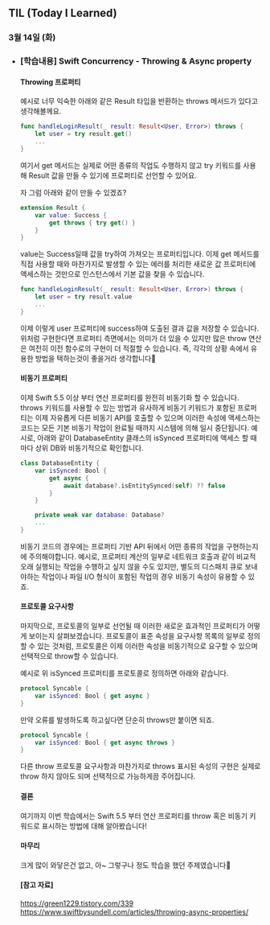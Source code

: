 ## TIL (Today I Learned)

### 3월 14일 (화)    

- ### [학습내용] Swift Concurrency - Throwing & Async property
    #### Throwing 프로퍼티

    예시로 너무 익숙한 아래와 같은 Result 타입을 반환하는 throws 메서드가 있다고 생각해볼께요.
    ```swift
    func handleLoginResult(_ result: Result<User, Error>) throws {
        let user = try result.get()
        ...
    }
    ```
    여기서 get 메서드는 실제로 어떤 종류의 작업도 수행하지 않고 try 키워드를 사용해 Result 값을 만들 수 있기에 프로퍼티로 선언할 수 있어요.

    자 그럼 아래와 같이 만들 수 있겠죠?
    ```swift
    extension Result {
        var value: Success {
            get throws { try get() }
        }
    }
    ```
    value는 Success일때 값을 try하여 가져오는 프로퍼티입니다.
    이제 get 메서드를 직접 사용할 때와 마찬가지로 발생할 수 있는 에러를 처리한 새로운 값 프로퍼티에 액세스하는 것만으로 인스턴스에서 기본 값을 찾을 수 있습니다.
    ```swift
    func handleLoginResult(_ result: Result<User, Error>) throws {
        let user = try result.value
        ...
    }
    ```
    이제 이렇게 user 프로퍼티에 success하여 도출된 결과 값을 저장할 수 있습니다.
    위처럼 구현한다면 프로퍼티 측면에서는 의미가 더 있을 수 있지만 많은 throw 연산은 여전히 이전 함수로의 구현이 더 적절할 수 있습니다.
    즉, 각각의 상황 속에서 유용한 방법을 택하는것이 좋을거라 생각합니다🙌

    #### 비동기 프로퍼티

    이제 Swift 5.5 이상 부터 연산 프로퍼티를 완전히 비동기화 할 수 있습니다.
    throws 키워드를 사용할 수 있는 방법과 유사하게 비동기 키워드가 포함된 프로퍼티는 이제 자유롭게 다른 비동기 API를 호출할 수 있으며 이러한 속성에 액세스하는 코드는 모든 기본 비동기 작업이 완료될 때까지 시스템에 의해 일시 중단됩니다.
    예시로, 아래와 같이 DatabaseEntity 클래스의 isSynced 프로퍼티에 액세스 할 때 마다 상위 DB와 비동기적으로 확인합니다.
    ```swift
    class DatabaseEntity {
        var isSynced: Bool {
            get async {
                await database?.isEntitySynced(self) ?? false
            }
        }

        private weak var database: Database?
        ...
    }
    ```
    비동기 코드의 경우에는 프로퍼티 기반 API 뒤에서 어떤 종류의 작업을 구현하는지에 주의해야합니다.
    예시로, 프로퍼티 계산의 일부로 네트워크 호출과 같이 비교적 오래 실행되는 작업을 수행하고 싶지 않을 수도 있지만, 별도의 디스패치 큐로 보내야하는 작업이나 파일 I/O 형식이 포함된 작업의 경우 비동기 속성이 유용할 수 있죠.

    #### 프로토콜 요구사항

    마지막으로, 프로토콜의 일부로 선언될 때 이러한 새로운 효과적인 프로퍼티가 어떻게 보이는지 살펴보겠습니다.
    프로토콜이 표준 속성을 요구사항 목록의 일부로 정의할 수 있는 것처럼, 프로토콜은 이제 이러한 속성을 비동기적으로 요구할 수 있으며 선택적으로 throw할 수 있습니다.

    예시로 위 isSynced 프로퍼티를 프로토콜로 정의하면 아래와 같습니다.
    ```swift
    protocol Syncable {
        var isSynced: Bool { get async }
    }
    ```

    만약 오류를 발생하도록 하고싶다면 단순히 throws만 붙이면 되죠.
    ```swift
    protocol Syncable {
        var isSynced: Bool { get async throws }
    }
    ```
    다른 throw 프로토콜 요구사항과 마찬가지로 throws 표시된 속성의 구현은 실제로 throw 하지 않아도 되며 선택적으로 가능하게끔 주어집니다.

    #### 결론

    여기까지 이번 학습에서는 Swift 5.5 부터 연산 프로퍼티를 throw 혹은 비동기 키워드로 표시하는 방법에 대해 알아봤습니다!

    #### 마무리

    크게 많이 와닿은건 없고, 아~ 그렇구나 정도 학습을 했던 주제였습니다🥸

    #### [참고 자료]
    https://green1229.tistory.com/339   
    https://www.swiftbysundell.com/articles/throwing-async-properties/
